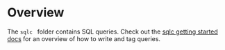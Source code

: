 # Overview

The `sqlc ` folder contains SQL queries. Check out the [sqlc getting started docs](https://docs.sqlc.dev/en/latest/tutorials/getting-started-postgresql.html#schema-and-queries) for an overview of how to write and tag queries.
